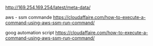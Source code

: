http://169.254.169.254/latest/meta-data/

aws - ssm commande
https://cloudaffaire.com/how-to-execute-a-command-using-aws-ssm-run-command/

goog automation script 
https://cloudaffaire.com/how-to-execute-a-command-using-aws-ssm-run-command/

